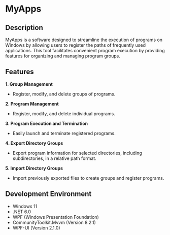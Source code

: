 ﻿# MyApps

## Description

MyApps is a software designed to streamline the execution of programs on Windows by allowing users to register the paths of frequently used applications. This tool facilitates convenient program execution by providing features for organizing and managing program groups. 

## Features

**1. Group Management**

- Register, modify, and delete groups of programs.

**2. Program Management**

- Register, modify, and delete individual programs.

**3. Program Execution and Termination**

- Easily launch and terminate registered programs.

**4. Export Directory Groups**

- Export program information for selected directories, including subdirectories, in a relative path format.

**5. Import Directory Groups**

- Import previously exported files to create groups and register programs.

## Development Environment

- Windows 11
- .NET 6.0
- WPF (Windows Presentation Foundation)
- CommunityToolkit.Mvvm (Version 8.2.1)
- WPF-UI (Version 2.1.0)
